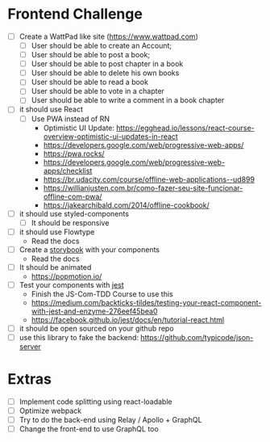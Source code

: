 # Frontend Challenge

- [ ] Create a WattPad like site (https://www.wattpad.com)
    - [ ] User should be able to create an Account;
    - [ ] User should be able to post a book;
    - [ ] User should be able to post chapter in a book
    - [ ] User should be able to delete his own books
    - [ ] User should be able to read a book
    - [ ] User should be able to vote in a chapter
    - [ ] User should be able to write a comment in a book chapter
    
- [ ] it should use React
    - [ ] Use PWA instead of RN
        * Optimistic UI Update: https://egghead.io/lessons/react-course-overview-optimistic-ui-updates-in-react
        * https://developers.google.com/web/progressive-web-apps/
        * https://pwa.rocks/
        * https://developers.google.com/web/progressive-web-apps/checklist
        * https://br.udacity.com/course/offline-web-applications--ud899
        * https://willianjusten.com.br/como-fazer-seu-site-funcionar-offline-com-pwa/
        * https://jakearchibald.com/2014/offline-cookbook/
- [ ] it should use styled-components
    - [ ] It should be responsive
- [ ] it should use Flowtype
    * Read the docs
- [ ] Create a [storybook] with your components
    * Read the docs
- [ ] It should be animated
    * https://popmotion.io/
- [ ] Test your components with [jest]
    * Finish the JS-Com-TDD Course to use this
    * https://medium.com/backticks-tildes/testing-your-react-component-with-jest-and-enzyme-276eef45bea0
    * https://facebook.github.io/jest/docs/en/tutorial-react.html
- [ ] it should be open sourced on your github repo
- [ ] use this library to fake the backend: https://github.com/typicode/json-server

# Extras
- [ ] Implement code splitting using react-loadable
- [ ] Optimize webpack
- [ ] Try to do the back-end using Relay / Apollo + GraphQL
- [ ] Change the front-end to use GraphQL too

[storybook]: https://github.com/storybooks/storybook
[jest]: https://jest-everywhere.now.sh
